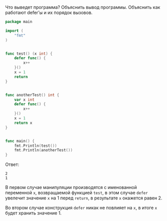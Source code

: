 Что выведет программа? Объяснить вывод программы. Объяснить как работают defer’ы и их порядок вызовов.

```go
package main

import (
	"fmt"
)


func test() (x int) {
	defer func() {
		x++
	}()
	x = 1
	return
}


func anotherTest() int {
	var x int
	defer func() {
		x++
	}()
	x = 1
	return x
}


func main() {
	fmt.Println(test())
	fmt.Println(anotherTest())
}
```

Ответ:
```
2
1

```
В первом случае манипуляции производятся с именованной переменной `x`, возвращаемой функцией `test`, в этом случае `defer` увелечит значение `x` на 1 перед `return`, в результате `x` окажется равен 2.

Во втором случае конструкция `defer` никак не повлияет на `x`, в итоге `x` будет хранить значение 1.